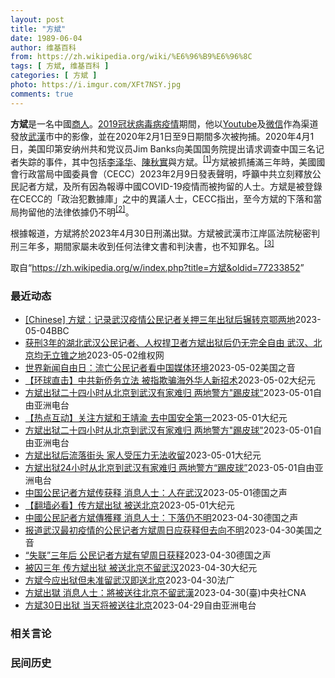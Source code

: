 ```yaml
---
layout: post
title: "方斌"
date: 1989-06-04
author: 维基百科
from: https://zh.wikipedia.org/wiki/%E6%96%B9%E6%96%8C
tags: [ 方斌, 维基百科 ]
categories: [ 方斌 ]
photo: https://i.imgur.com/XFt7NSY.jpg
comments: true
---
```

<div class="mw-parser-output">
<p><b>方斌</b>是一名中國<a href="/wiki/%E5%95%86%E4%BA%BA" title="商人">商人</a>。<a href="/wiki/2019%E5%86%A0%E7%8A%B6%E7%97%85%E6%AF%92%E7%97%85%E7%96%AB%E6%83%85" title="2019冠状病毒病疫情">2019冠状病毒病疫情</a>期間，他以<a href="/wiki/Youtube" class="mw-redirect" title="Youtube">Youtube</a>及<a href="/wiki/%E5%BE%AE%E4%BF%A1" title="微信">微信</a>作為渠道發放<a href="/wiki/%E6%AD%A6%E6%BC%A2" class="mw-redirect" title="武漢">武漢</a>市中的影像，並在2020年2月1日至9日期間多次被拘捕。2020年4月1日，美国印第安纳州共和党议员Jim Banks向美国国务院提出请求调查中国三名记者失踪的事件，其中包括<a href="/wiki/%E6%9D%8E%E6%B3%BD%E5%8D%8E_(%E8%AE%B0%E8%80%85)" title="李泽华 (记者)">李泽华</a>、<a href="/wiki/%E9%99%88%E7%A7%8B%E5%AE%9E_(%E5%BE%8B%E5%B8%88)" title="陈秋实 (律师)">陳秋實</a>與<a class="mw-selflink selflink">方斌</a>。<sup id="cite_ref-1" class="reference"><a href="#cite_note-1">[1]</a></sup>方斌被抓捕滿三年時，美國國會行政當局中國委員會（CECC）2023年2月9日發表聲明，呼籲中共立刻釋放公民記者方斌，及所有因為報導中國COVID-19疫情而被拘留的人士。方斌是被登錄在CECC的「政治犯數據庫」之中的異議人士，CECC指出，至今方斌的下落和當局拘留他的法律依據仍不明<sup id="cite_ref-2" class="reference"><a href="#cite_note-2">[2]</a></sup>。
</p><p>根據報道，方斌將於2023年4月30日刑滿出獄。方斌被武漢市江岸區法院秘密判刑三年多，期間家屬未收到任何法律文書和判決書，也不知罪名。<sup id="cite_ref-3" class="reference"><a href="#cite_note-3">[3]</a></sup>
</p>

</div><!--esi <esi:include src="/esitest-fa8a495983347898/content" /> --><noscript><img src="//zh.wikipedia.org/wiki/Special:CentralAutoLogin/start?type=1x1" alt="" title="" width="1" height="1" style="border: none; position: absolute;"></noscript>
<div class="printfooter" data-nosnippet="">取自“<a dir="ltr" href="https://zh.wikipedia.org/w/index.php?title=方斌&amp;oldid=77233852">https://zh.wikipedia.org/w/index.php?title=方斌&amp;oldid=77233852</a>”</div><div id="recent-news"><h3>最近动态</h3><ul><li><a href="https://nodebe4.github.io/waimei/2023-05-04/Chinese-%E6%96%B9%E6%96%8C-%E8%AE%B0%E5%BD%95%E6%AD%A6%E6%B1%89%E7%96%AB%E6%83%85%E5%85%AC%E6%B0%91%E8%AE%B0%E8%80%85%E5%85%B3%E6%8A%BC%E4%B8%89%E5%B9%B4%E5%87%BA%E7%8B%B1%E5%90%8E%E8%BE%97%E8%BD%AC%E4%BA%AC%E9%84%82%E4%B8%A4%E5%9C%B0" title="[Chinese] 方斌：记录武汉疫情公民记者关押三年出狱后辗转京鄂两地—— 方斌：记录武汉疫情公民记者关押三年出狱后辗转京鄂两地 1 小时前 图像来源，Getty Images 图像加注文字，...">[Chinese] 方斌：记录武汉疫情公民记者关押三年出狱后辗转京鄂两地</a><time>2023-05-04</time><a class="tag">BBC</a></li>
<li><a href="https://nodebe4.github.io/waimei/2023-05-02/%E8%8E%B7%E5%88%913%E5%B9%B4%E7%9A%84%E6%B9%96%E5%8C%97%E6%AD%A6%E6%B1%89%E5%85%AC%E6%B0%91%E8%AE%B0%E8%80%85-%E4%BA%BA%E6%9D%83%E6%8D%8D%E5%8D%AB%E8%80%85%E6%96%B9%E6%96%8C%E5%87%BA%E7%8B%B1%E5%90%8E%E4%BB%8D%E6%97%A0%E5%AE%8C%E5%85%A8%E8%87%AA%E7%94%B1-%E6%AD%A6%E6%B1%89-%E5%8C%97%E4%BA%AC%E5%9D%87%E6%97%A0%E7%AB%8B%E9%94%A5%E4%B9%8B%E5%9C%B0" title="获刑3年的湖北武汉公民记者、人权捍卫者方斌出狱后仍无完全自由 武汉、北京均无立锥之地—— （维权网信息中心报道）2023年5月3日，本网获悉：获刑3年的湖北武汉公民记者、人权捍卫者方斌2023年...">获刑3年的湖北武汉公民记者、人权捍卫者方斌出狱后仍无完全自由   武汉、北京均无立锥之地</a><time>2023-05-02</time><a class="tag">维权网</a></li>
<li><a href="https://nodebe4.github.io/waimei/2023-05-02/%E4%B8%96%E7%95%8C%E6%96%B0%E9%97%BB%E8%87%AA%E7%94%B1%E6%97%A5-%E6%B5%81%E4%BA%A1%E5%85%AC%E6%B0%91%E8%AE%B0%E8%80%85%E7%9C%8B%E4%B8%AD%E5%9B%BD%E5%AA%92%E4%BD%93%E7%8E%AF%E5%A2%83" title="世界新闻自由日：流亡公民记者看中国媒体环境—— Tue, 02 May 2023 10:50:33 GMT 遭到打压的武汉疫情调查公民记者张展、方斌。（洛杉矶视觉艺术家协会提供） 5月3日是世界...">世界新闻自由日：流亡公民记者看中国媒体环境</a><time>2023-05-02</time><a class="tag">美国之音</a></li>
<li><a href="https://nodebe4.github.io/waimei/2023-05-02/%E7%8E%AF%E7%90%83%E7%9B%B4%E5%87%BB-%E4%B8%AD%E5%85%B1%E6%96%B0%E4%BE%A8%E5%8A%A1%E7%AB%8B%E6%B3%95-%E8%A2%AB%E6%8C%87%E6%AC%BA%E9%AA%97%E6%B5%B7%E5%A4%96%E5%8D%8E%E4%BA%BA%E6%96%B0%E6%8B%9B%E6%9C%AF" title="【环球直击】中共新侨务立法 被指欺骗海外华人新招术—— 【大纪元2023年05月01日讯】（新唐人环球直击5月1日完整版）承诺捍卫与台关系，巴拉圭友台候选人当选总统；方斌刑满下落不明，传被送往北...">【环球直击】中共新侨务立法 被指欺骗海外华人新招术</a><time>2023-05-02</time><a class="tag">大纪元</a></li>
<li><a href="https://nodebe4.github.io/waimei/2023-05-01/%E6%96%B9%E6%96%8C%E5%87%BA%E7%8B%B1%E4%BA%8C%E5%8D%81%E5%9B%9B%E5%B0%8F%E6%97%B6%E4%BB%8E%E5%8C%97%E4%BA%AC%E5%88%B0%E6%AD%A6%E6%B1%89%E6%9C%89%E5%AE%B6%E9%9A%BE%E5%BD%92-%E4%B8%A4%E5%9C%B0%E8%AD%A6%E6%96%B9-%E8%B8%A2%E7%9A%AE%E7%90%83" title="方斌出狱二十四小时从北京到武汉有家难归 两地警方”踢皮球”—— 武汉公民记者方斌 视频截图/Youtube 武汉公民记者方斌于本周日（30日）上午刑满出狱后，立即被当局送往北京，而北京方面不愿收...">方斌出狱二十四小时从北京到武汉有家难归 两地警方"踢皮球"</a><time>2023-05-01</time><a class="tag">自由亚洲电台</a></li>
<li><a href="https://nodebe4.github.io/waimei/2023-05-01/%E7%83%AD%E7%82%B9%E4%BA%92%E5%8A%A8-%E5%85%B3%E6%B3%A8%E6%96%B9%E6%96%8C%E5%92%8C%E7%8E%8B%E9%9D%96%E6%B8%9D-%E5%8E%BB%E4%B8%AD%E5%9B%BD%E5%AE%89%E5%85%A8%E7%AC%AC%E4%B8%80" title="【热点互动】关注方斌和王靖渝 去中国安全第一—— 【大纪元2023年05月02日讯】方斌出狱，24小时内往返武汉北京却无处可居，为什么？王靖渝被报案，荷兰放炸弹绑人质，谁干的？亲历者讲述历史，经...">【热点互动】关注方斌和王靖渝 去中国安全第一</a><time>2023-05-01</time><a class="tag">大纪元</a></li>
<li><a href="https://nodebe4.github.io/waimei/2023-05-01/%E6%96%B9%E6%96%8C%E5%87%BA%E7%8B%B1%E4%BA%8C%E5%8D%81%E5%9B%9B%E5%B0%8F%E6%97%B6%E4%BB%8E%E5%8C%97%E4%BA%AC%E5%88%B0%E6%AD%A6%E6%B1%89%E6%9C%89%E5%AE%B6%E9%9A%BE%E5%BD%92-%E4%B8%A4%E5%9C%B0%E8%AD%A6%E6%96%B9-%E8%B8%A2%E7%9A%AE%E7%90%83" title="方斌出狱二十四小时从北京到武汉有家难归 两地警方”踢皮球”—— 武汉公民记者方斌 视频截图/Youtube 武汉公民记者方斌于本周日（30日）上午刑满出狱后，立即被当局送往北京，而北京方面不愿收...">方斌出狱二十四小时从北京到武汉有家难归 两地警方"踢皮球"</a><time>2023-05-01</time><a class="tag">自由亚洲电台</a></li>
<li><a href="https://nodebe4.github.io/waimei/2023-05-01/%E6%96%B9%E6%96%8C%E5%87%BA%E7%8B%B1%E5%90%8E%E6%B5%81%E8%90%BD%E8%A1%97%E5%A4%B4-%E5%AE%B6%E4%BA%BA%E5%8F%97%E5%8E%8B%E5%8A%9B%E6%97%A0%E6%B3%95%E6%94%B6%E7%95%99" title="方斌出狱后流落街头 家人受压力无法收留—— 【大纪元2023年05月02日讯】（大纪元记者萧律生、洪宁采访报导）武汉公民记者方斌因曝光武汉疫情真实情况遭中共秘密判刑三年，日前出狱，但仍被监控，其...">方斌出狱后流落街头 家人受压力无法收留</a><time>2023-05-01</time><a class="tag">大纪元</a></li>
<li><a href="https://nodebe4.github.io/waimei/2023-05-01/%E6%96%B9%E6%96%8C%E5%87%BA%E7%8B%B124%E5%B0%8F%E6%97%B6%E4%BB%8E%E5%8C%97%E4%BA%AC%E5%88%B0%E6%AD%A6%E6%B1%89%E6%9C%89%E5%AE%B6%E9%9A%BE%E5%BD%92-%E4%B8%A4%E5%9C%B0%E8%AD%A6%E6%96%B9-%E8%B8%A2%E7%9A%AE%E7%90%83" title="方斌出狱24小时从北京到武汉有家难归 两地警方“踢皮球”—— 武汉公民记者方斌 视频截图/Youtube 武汉公民记者方斌于本周日（30日）上午刑满出狱后，立即被当局送上飞往北京的航班，而北京方...">方斌出狱24小时从北京到武汉有家难归 两地警方“踢皮球”</a><time>2023-05-01</time><a class="tag">自由亚洲电台</a></li>
<li><a href="https://nodebe4.github.io/waimei/2023-05-01/%E4%B8%AD%E5%9B%BD%E5%85%AC%E6%B0%91%E8%AE%B0%E8%80%85%E6%96%B9%E6%96%8C%E4%BC%A0%E8%8E%B7%E9%87%8A-%E6%B6%88%E6%81%AF%E4%BA%BA%E5%A3%AB-%E4%BA%BA%E5%9C%A8%E6%AD%A6%E6%B1%89" title="中国公民记者方斌传获释 消息人士：人在武汉—— William Yang2023-04-30T13:58:03.086Z （德国之声中文网）因在2020年初纪录武汉封城情况而被中国警方逮捕的中国...">中国公民记者方斌传获释 消息人士：人在武汉</a><time>2023-05-01</time><a class="tag">德国之声</a></li>
<li><a href="https://nodebe4.github.io/waimei/2023-05-01/%E7%BF%BB%E5%A2%99%E5%BF%85%E7%9C%8B-%E4%BC%A0%E6%96%B9%E6%96%8C%E5%87%BA%E7%8B%B1-%E8%A2%AB%E9%80%81%E5%8C%97%E4%BA%AC" title="【翻墙必看】传方斌出狱 被送北京—— 【大纪元2023年05月01日讯】大纪元每天为读者梳理翻墙必看的文章： 1.被囚三年 传方斌出狱 被送北京不留武汉方斌因曝光武汉疫情真相，被中共秘判三年。武...">【翻墙必看】传方斌出狱 被送北京</a><time>2023-05-01</time><a class="tag">大纪元</a></li>
<li><a href="https://nodebe4.github.io/waimei/2023-04-30/%E4%B8%AD%E5%9C%8B%E5%85%AC%E6%B0%91%E8%A8%98%E8%80%85%E6%96%B9%E6%96%8C%E5%82%B3%E7%8D%B2%E9%87%8B-%E6%B6%88%E6%81%AF%E4%BA%BA%E5%A3%AB-%E4%B8%8B%E8%90%BD%E4%BB%8D%E4%B8%8D%E6%98%8E" title="中國公民記者方斌傳獲釋 消息人士：下落仍不明—— William Yang2023-04-30T13:58:03.086Z （德國之聲中文網）因在2020年初紀錄武漢封城情況而被中國警方逮捕的中...">中國公民記者方斌傳獲釋 消息人士：下落仍不明</a><time>2023-04-30</time><a class="tag">德国之声</a></li>
<li><a href="https://nodebe4.github.io/waimei/2023-04-30/%E6%8A%A5%E9%81%93%E6%AD%A6%E6%B1%89%E6%9C%80%E5%88%9D%E7%96%AB%E6%83%85%E7%9A%84%E5%85%AC%E6%B0%91%E8%AE%B0%E8%80%85%E6%96%B9%E6%96%8C%E5%91%A8%E6%97%A5%E5%BA%94%E8%8E%B7%E9%87%8A%E4%BD%86%E5%8E%BB%E5%90%91%E4%B8%8D%E6%98%8E" title="报道武汉最初疫情的公民记者方斌周日应获释但去向不明—— Sun, 30 Apr 2023 14:52:53 GMT 2020年2月19日，香港民主活动人士抗议北京当局逮捕中国著名反腐斗士许志永，...">报道武汉最初疫情的公民记者方斌周日应获释但去向不明</a><time>2023-04-30</time><a class="tag">美国之音</a></li>
<li><a href="https://nodebe4.github.io/waimei/2023-04-30/%E5%A4%B1%E8%81%94-%E4%B8%89%E5%B9%B4%E5%90%8E-%E5%85%AC%E6%B0%91%E8%AE%B0%E8%80%85%E6%96%B9%E6%96%8C%E6%9C%89%E6%9C%9B%E5%91%A8%E6%97%A5%E8%8E%B7%E9%87%8A" title="“失联”三年后 公民记者方斌有望周日获释—— 2023-04-30T13:58:03.086Z （德国之声中文网）方斌原本是一名经营中国传统服装的商人，武汉封城期间，他在网络上发布了一些反映当地...">“失联”三年后 公民记者方斌有望周日获释</a><time>2023-04-30</time><a class="tag">德国之声</a></li>
<li><a href="https://nodebe4.github.io/waimei/2023-04-30/%E8%A2%AB%E5%9B%9A%E4%B8%89%E5%B9%B4-%E4%BC%A0%E6%96%B9%E6%96%8C%E5%87%BA%E7%8B%B1-%E8%A2%AB%E9%80%81%E5%8C%97%E4%BA%AC%E4%B8%8D%E7%95%99%E6%AD%A6%E6%B1%89" title="被囚三年 传方斌出狱 被送北京不留武汉—— 【大纪元2023年04月30日讯】（大纪元记者洪宁采访报导）中国商人方斌因曝光武汉疫情真相，被中共秘判三年。武汉消息人士透露，方斌4月30日出狱，将被...">被囚三年 传方斌出狱 被送北京不留武汉</a><time>2023-04-30</time><a class="tag">大纪元</a></li>
<li><a href="https://nodebe4.github.io/waimei/2023-04-30/%E6%96%B9%E6%96%8C%E4%BB%8A%E5%BA%94%E5%87%BA%E7%8B%B1%E4%BD%86%E6%9C%AA%E5%87%86%E7%95%99%E6%AD%A6%E6%B1%89%E5%8D%B3%E9%80%81%E5%8C%97%E4%BA%AC" title="方斌今应出狱但未准留武汉即送北京—— 30/04/2023 - 12:13 武汉公民记者方斌应于本周日（4月30日）上午刑满出狱。多名消息人士周六对自由亚洲电台披露，方斌出狱后将被警方送上飞往北...">方斌今应出狱但未准留武汉即送北京</a><time>2023-04-30</time><a class="tag">法广</a></li>
<li><a href="https://nodebe4.github.io/waimei/2023-04-30/%E6%96%B9%E6%96%8C%E5%87%BA%E7%8D%84-%E6%B6%88%E6%81%AF%E4%BA%BA%E5%A3%AB-%E5%B0%87%E8%A2%AB%E9%80%81%E5%BE%80%E5%8C%97%E4%BA%AC%E4%B8%8D%E7%95%99%E6%AD%A6%E6%BC%A2" title="方斌出獄 消息人士：將被送往北京不留武漢—— （中央社台北30日電）中國武漢公民記者方斌2020年因報導COVID-19在武漢爆發疫情被判3年徒刑，今天刑滿出獄。消息人士透露，方斌出獄後將被警方...">方斌出獄 消息人士：將被送往北京不留武漢</a><time>2023-04-30</time><a class="tag">(臺)中央社CNA</a></li>
<li><a href="https://nodebe4.github.io/waimei/2023-04-29/%E6%96%B9%E6%96%8C30%E6%97%A5%E5%87%BA%E7%8B%B1-%E5%BD%93%E5%A4%A9%E5%B0%86%E8%A2%AB%E9%80%81%E5%BE%80%E5%8C%97%E4%BA%AC" title="方斌30日出狱 当天将被送往北京—— 武汉公民记者方斌。 视频截图/Youtube 武汉公民记者方斌将于本周日（4月30日）上午刑满出狱。多名消息人士周六对自由亚洲电台披露，方斌出狱后将被警方送...">方斌30日出狱 当天将被送往北京</a><time>2023-04-29</time><a class="tag">自由亚洲电台</a></li>
</ul></div><div id="open-opinion"><h3>相关言论</h3><ul></ul></div><div id="mjls-record"><h3>民间历史</h3><ul></ul></div>
